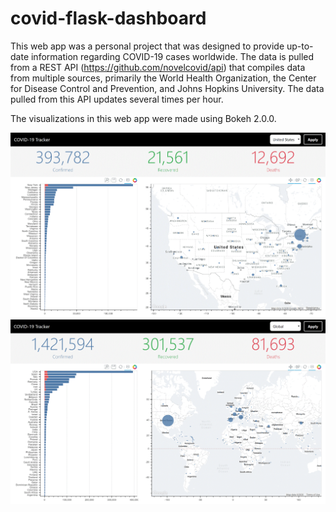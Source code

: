 # covid-flask-dashboard

This web app was a personal project that was designed to provide up-to-date information regarding COVID-19 cases worldwide. The data is pulled from a REST API (https://github.com/novelcovid/api) that compiles data from multiple sources, primarily the World Health Organization, the Center for Disease Control and Prevention, and Johns Hopkins University. The data pulled from this API updates several times per hour.

The visualizations in this web app were made using Bokeh 2.0.0. 

![Screenshot1](https://github.com/cdiperi/covid-flask-dashboard/blob/master/img/covid-dash-screenshot.GIF)
![Screenshot2](https://github.com/cdiperi/covid-flask-dashboard/blob/master/img/covid-dash-screenshot2.GIF)

